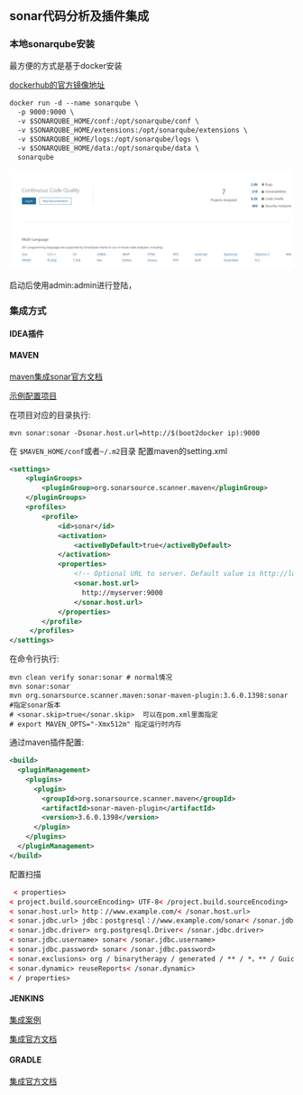 ## sonar代码分析及插件集成

### 本地sonarqube安装

最方便的方式是基于docker安装

[ dockerhub的官方镜像地址](https://hub.docker.com/_/sonarqube)

```shell
docker run -d --name sonarqube \
  -p 9000:9000 \
  -v $SONARQUBE_HOME/conf:/opt/sonarqube/conf \
  -v $SONARQUBE_HOME/extensions:/opt/sonarqube/extensions \
  -v $SONARQUBE_HOME/logs:/opt/sonarqube/logs \
  -v $SONARQUBE_HOME/data:/opt/sonarqube/data \
  sonarqube
```

<img src="../images/Untitled/image-20191108152548105.png" alt="image-20191108152548105" style="zoom:80%;" />

启动后使用admin:admin进行登陆，

### 集成方式

#### IDEA插件

#### MAVEN

[maven集成sonar官方文档](https://docs.sonarqube.org/latest/analysis/scan/sonarscanner-for-maven/)

[示例配置项目](https://github.com/SonarSource/sonar-scanning-examples)

在项目对应的目录执行:

```shell
mvn sonar:sonar -Dsonar.host.url=http://$(boot2docker ip):9000
```

在 `$MAVEN_HOME/conf`或者`~/.m2`目录 配置maven的setting.xml 

```xml
<settings>
    <pluginGroups>
        <pluginGroup>org.sonarsource.scanner.maven</pluginGroup>
    </pluginGroups>
    <profiles>
        <profile>
            <id>sonar</id>
            <activation>
                <activeByDefault>true</activeByDefault>
            </activation>
            <properties>
                <!-- Optional URL to server. Default value is http://localhost:9000 -->
                <sonar.host.url>
                  http://myserver:9000
                </sonar.host.url>
            </properties>
        </profile>
     </profiles>
</settings>
```

在命令行执行:

```shell
mvn clean verify sonar:sonar # normal情况
mvn sonar:sonar
mvn org.sonarsource.scanner.maven:sonar-maven-plugin:3.6.0.1398:sonar #指定sonar版本
# <sonar.skip>true</sonar.skip>  可以在pom.xml里面指定
# export MAVEN_OPTS="-Xmx512m" 指定运行时内存
```

通过maven插件配置:

```xml
<build>
  <pluginManagement>
    <plugins>
      <plugin>
        <groupId>org.sonarsource.scanner.maven</groupId>
        <artifactId>sonar-maven-plugin</artifactId>
        <version>3.6.0.1398</version>
      </plugin>
    </plugins>
  </pluginManagement>
</build>
```

配置扫描

```xml
 < properties> 
< project.build.sourceEncoding> UTF-8< /project.build.sourceEncoding> 
< sonar.host.url> http：//www.example.com/< /sonar.host.url> 
< sonar.jdbc.url> jdbc：postgresql：//www.example.com/sonar< /sonar.jdbc.url> 
< sonar.jdbc.driver> org.postgresql.Driver< /sonar.jdbc.driver> 
< sonar.jdbc.username> sonar< /sonar.jdbc.username> 
< sonar.jdbc.password> sonar< /sonar.jdbc.password> 
< sonar.exclusions> org / binarytherapy / generated / ** / *，** / GuiceBindComposer.java< /sonar.exclusions> 
< sonar.dynamic> reuseReports< /sonar.dynamic>
< / properties> 
```

#### JENKINS

[集成案例](https://funnelgarden.com/sonarqube-jenkins-docker/)

[集成官方文档](https://docs.sonarqube.org/latest/analysis/scan/sonarscanner-for-jenkins/)

#### GRADLE

[集成官方文档](https://docs.sonarqube.org/latest/analysis/scan/sonarscanner-for-gradle/)